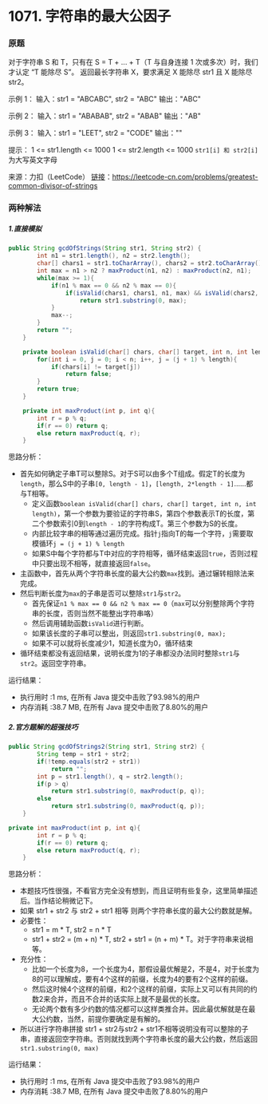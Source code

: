 # 1071. 字符串的最大公因子

### 原题
对于字符串 S 和 T，只有在 S = T + ... + T（T 与自身连接 1 次或多次）时，我们才认定 “T 能除尽 S”。
返回最长字符串 X，要求满足 X 能除尽 str1 且 X 能除尽 str2。

示例 1：
输入：str1 = "ABCABC", str2 = "ABC"
输出："ABC"

示例 2：
输入：str1 = "ABABAB", str2 = "ABAB"
输出："AB"

示例 3：
输入：str1 = "LEET", str2 = "CODE"
输出：""

提示：
1 <= str1.length <= 1000
1 <= str2.length <= 1000
`str1[i] 和 str2[i] `为大写英文字母

来源：力扣（LeetCode）
[链接](https://leetcode-cn.com/problems/greatest-common-divisor-of-strings)：https://leetcode-cn.com/problems/greatest-common-divisor-of-strings

### 两种解法

##### 1.直接模拟

```java
public String gcdOfStrings(String str1, String str2) {
        int n1 = str1.length(), n2 = str2.length();
        char[] chars1 = str1.toCharArray(), chars2 = str2.toCharArray();
        int max = n1 > n2 ? maxProduct(n1, n2) : maxProduct(n2, n1);
        while(max >= 1){
            if(n1 % max == 0 && n2 % max == 0){
                if(isValid(chars1, chars1, n1, max) && isValid(chars2, chars1, n2, max))
                    return str1.substring(0, max);
            }
            max--;
        }
        return "";
    }

    private boolean isValid(char[] chars, char[] target, int n, int length){
        for(int i = 0, j = 0; i < n; i++, j = (j + 1) % length){
            if(chars[i] != target[j])
                return false;
        }
        return true;
    }

    private int maxProduct(int p, int q){
        int r = p % q;
        if(r == 0) return q;
        else return maxProduct(q, r);
    }
```

思路分析：

* 首先如何确定子串T可以整除S。对于S可以由多个T组成。假定T的长度为`length`，那么S中的子串`[0, length - 1]`，`[length, 2*length - 1]`……都与T相等。
    * 定义函数`boolean isValid(char[] chars, char[] target, int n, int length)`，第一个参数为要验证的字符串S，第四个参数表示T的长度，第二个参数索引0到`length - 1`的字符构成T。第三个参数为S的长度。
    * 内部比较字串的相等通过遍历完成。指针`j`指向T的每一个字符，`j`需要取模循环`j = (j + 1) % length`
    * 如果S中每个字符都与T中对应的字符相等，循环结束返回`true`，否则过程中只要出现不相等，就直接返回`false`。
* 主函数中，首先从两个字符串长度的最大公约数`max`找到。通过辗转相除法来完成。
* 然后判断长度为`max`的子串是否可以整除`str1`与`str2`。
    * 首先保证`n1 % max == 0 && n2 % max == 0`（`max`可以分别整除两个字符串的长度，否则当然不能整出字符串咯）
    * 然后调用辅助函数`isValid`进行判断。
    * 如果该长度的子串可以整出，则返回`str1.substring(0, max);`
    * 如果不可以就将长度减少1，知道长度为0，循环结束
* 循环结束都没有返回结果，说明长度为1的子串都没办法同时整除`str1`与`str2`。返回空字符串。

运行结果：
* 执行用时 :1 ms, 在所有 Java 提交中击败了93.98%的用户
* 内存消耗 :38.7 MB, 在所有 Java 提交中击败了8.80%的用户

##### 2.官方题解的超强技巧

```java
public String gcdOfStrings2(String str1, String str2) {
        String temp = str1 + str2;
        if(!temp.equals(str2 + str1))
            return "";
        int p = str1.length(), q = str2.length();
        if(p > q)
            return str1.substring(0, maxProduct(p, q));
        else
            return str1.substring(0, maxProduct(q, p));
    }

private int maxProduct(int p, int q){
        int r = p % q;
        if(r == 0) return q;
        else return maxProduct(q, r);
    }
```

思路分析：

* 本题技巧性很强，不看官方完全没有想到，而且证明有些复杂，这里简单描述后。当作结论稍微记下。
* 如果 str1 + str2 与 str2 + str1 相等 则两个字符串长度的最大公约数就是解。
* 必要性：
    * str1 = m * T, str2 = n * T
    * str1 + str2 = (m + n) * T, str2 + str1 = (n + m) * T。对于字符串来说相等。
* 充分性：
    * 比如一个长度为8，一个长度为4，那假设最优解是2，不是4，对于长度为8的可以理解成，要有4个这样的前缀，长度为4的要有2个这样的前缀。
    * 然后这时候4个这样的前缀，和2个这样的前缀，实际上又可以有共同的约数2来合并，而且不合并的话实际上就不是最优的长度。
    * 无论两个数有多少约数的情况都可以这样类推合并。因此最优解就是在最大公约数，当然，前提你要确定是有解的。
* 所以进行字符串拼接 str1 + str2与str2 + str1不相等说明没有可以整除的子串，直接返回空字符串。否则就找到两个字符串长度的最大公约数，然后返回`str1.substring(0, max)`

运行结果：

* 执行用时 :1 ms, 在所有 Java 提交中击败了93.98%的用户
* 内存消耗 :38.7 MB, 在所有 Java 提交中击败了8.80%的用户